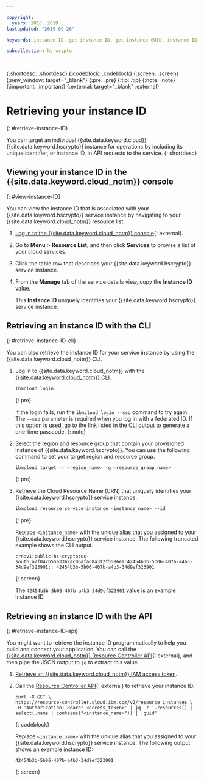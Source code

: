 ```yaml
---

copyright:
  years: 2018, 2019
lastupdated: "2019-09-26"

keywords: instance ID, get instance ID, get instance GUID, instance ID API, instance ID CLI

subcollection: hs-crypto

---
```


{:shortdesc: .shortdesc}
{:codeblock: .codeblock}
{:screen: .screen}
{:new_window: target="_blank"}
{:pre: .pre}
{:tip: .tip}
{:note: .note}
{:important: .important}
{:external: target="_blank" .external}

# Retrieving your instance ID
{: #retrieve-instance-ID}

You can target an individual {{site.data.keyword.cloud}} {{site.data.keyword.hscrypto}} instance for operations by including its unique identifier, or instance ID, in API requests to the service.
{: shortdesc}

## Viewing your instance ID in the {{site.data.keyword.cloud_notm}} console
{: #view-instance-ID}

You can view the instance ID that is associated with your {{site.data.keyword.hscrypto}} service instance by navigating to your {{site.data.keyword.cloud_notm}} resource list.

1. [Log in to the {{site.data.keyword.cloud_notm}} console](https://{DomainName}){: external}.
2. Go to **Menu** &gt; **Resource List**, and then click **Services** to browse a list of your cloud services.
3. Click the table row that describes your {{site.data.keyword.hscrypto}} service instance.
4. From the **Manage** tab of the service details view, copy the **Instance ID** value.

    This **Instance ID** uniquely identifies your {{site.data.keyword.hscrypto}} service instance.

## Retrieving an instance ID with the CLI
{: #retrieve-instance-ID-cli}

You can also retrieve the instance ID for your service instance by using the {{site.data.keyword.cloud_notm}} CLI.

1. Log in to {{site.data.keyword.cloud_notm}} with the [{{site.data.keyword.cloud_notm}} CLI](/docs/cli?topic=cloud-cli-getting-started).

    ```sh
    ibmcloud login
    ```
    {: pre}

    If the login fails, run the `ibmcloud login --sso` command to try again. The `--sso` parameter is required when you log in with a federated ID. If this option is used, go to the link listed in the CLI output to generate a one-time passcode.
    {: note}

2. Select the region and resource group that contain your provisioned instance of {{site.data.keyword.hscrypto}}. You can use the following command to set your target region and resource group.

    ```sh
    ibmcloud target -r <region_name> -g <resource_group_name>
    ```
    {: pre}


3. Retrieve the Cloud Resource Name (CRN) that uniquely identifies your {{site.data.keyword.hscrypto}} service instance.

    ```sh
    ibmcloud resource service-instance <instance_name> --id
    ```
    {: pre}

    Replace `<instance_name>` with the unique alias that you assigned to your {{site.data.keyword.hscrypto}} service instance. The following truncated example shows the CLI output.

    ```
    crn:v1:public:hs-crypto:us-south:a/f047b55a3362ac06afad8a3f2f5586ea:42454b3b-5b06-407b-a4b3-34d9ef323901:: 42454b3b-5b06-407b-a4b3-34d9ef323901
    ```
    {: screen}

    The `42454b3b-5b06-407b-a4b3-34d9ef323901` value is an example instance ID.


## Retrieving an instance ID with the API
{: #retrieve-instance-ID-api}

You might want to retrieve the instance ID programmatically to help you build and connect your application. You can call the [{{site.data.keyword.cloud_notm}} Resource Controller API](https://{DomainName}/apidocs/resource-controller){: external}, and then pipe the JSON output to `jq` to extract this value.

1. [Retrieve an {{site.data.keyword.cloud_notm}} IAM access token](/docs/hs-crypto?topic=hs-crypto-retrieve-access-token).
2. Call the [Resource Controller API](https://{DomainName}/apidocs/resource-controller){: external} to retrieve your instance ID.

    ```curl
    curl -X GET \
    https://resource-controller.cloud.ibm.com/v2/resource_instances \
    -H 'Authorization: Bearer <access_token>' | jq -r '.resources[] | select(.name | contains("<instance_name>")) | .guid'
    ```
    {: codeblock}

    Replace `<instance_name>` with the unique alias that you assigned to your {{site.data.keyword.hscrypto}} service instance. The following output shows an example instance ID:

    ```
    42454b3b-5b06-407b-a4b3-34d9ef323901
    ```
    {: screen}

